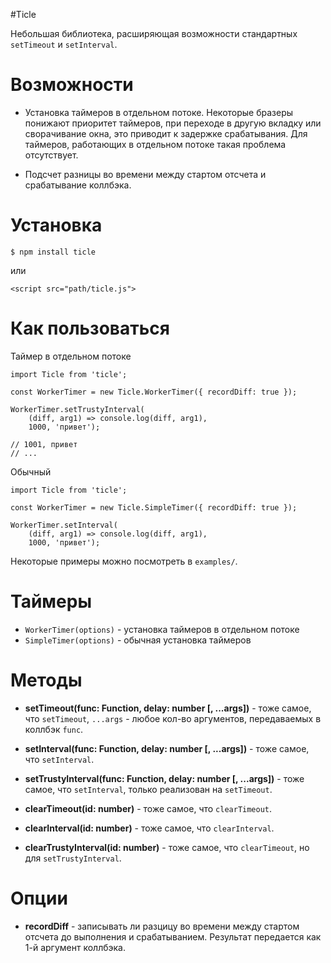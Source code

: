 #Ticle

Небольшая библиотека, расширяющая возможности стандартных `setTimeout` и `setInterval`. 

# Возможности

 * Установка таймеров в отдельном потоке. Некоторые бразеры понижают приоритет таймеров, при переходе в другую вкладку или сворачивание окна, это приводит к задержке срабатывания. Для таймеров, работающих в отдельном потоке такая проблема отсутствует.
 
 * Подсчет разницы во времени между стартом отсчета и срабатывание коллбэка.
 
 # Установка 
 ```
 $ npm install ticle
 ```
 или
 ```
 <script src="path/ticle.js">
 ```
 # Как пользоваться

Таймер в отдельном потоке
```
import Ticle from 'ticle';

const WorkerTimer = new Ticle.WorkerTimer({ recordDiff: true });

WorkerTimer.setTrustyInterval(
    (diff, arg1) => console.log(diff, arg1),
    1000, 'привет');

// 1001, привет
// ...
```
Обычный
```
import Ticle from 'ticle';

const WorkerTimer = new Ticle.SimpleTimer({ recordDiff: true });

WorkerTimer.setInterval(
    (diff, arg1) => console.log(diff, arg1),
    1000, 'привет');
```

Некоторые примеры можно посмотреть в `examples/`.

# Таймеры

* `WorkerTimer(options)` - установка таймеров в отдельном потоке
* `SimpleTimer(options)` - обычная установка таймеров

# Методы

* **setTimeout(func: Function, delay: number [, ...args])** - тоже самое, что `setTimeout`, `...args` - любое кол-во аргументов, передаваемых в коллбэк `func`.

* **setInterval(func: Function, delay: number [, ...args])** - тоже самое, что `setInterval`.

* **setTrustyInterval(func: Function, delay: number [, ...args])** - тоже самое, что `setInterval`, только реализован на `setTimeout`.

* **clearTimeout(id: number)** - тоже самое, что `clearTimeout`.

* **clearInterval(id: number)** - тоже самое, что `clearInterval`.

* **clearTrustyInterval(id: number)** - тоже самое, что `clearTimeout`, но для `setTrustyInterval`.

# Опции

* **recordDiff** - записывать ли разцицу во времени между стартом отсчета до выполнения и срабатыванием. Результат передается как 1-й аргумент коллбэка.
